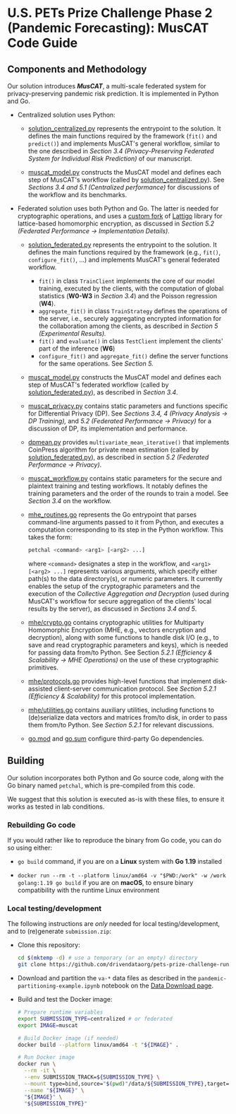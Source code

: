 # U.S. PETs Prize Challenge Phase 2 (Pandemic Forecasting): MusCAT Code Guide

## Components and Methodology

Our solution introduces **_MusCAT_**, a multi-scale federated system
for privacy-preserving pandemic risk prediction. It is implemented in Python and Go.

- Centralized solution uses Python:

  - [solution_centralized.py](solution_centralized.py) represents the entrypoint to the solution. It defines the main functions required by the framework (`fit()` and `predict()`) and implements MusCAT's general workflow, similar to the one described in _Section 3.4 (Privacy-Preserving Federated System for Individual Risk Prediction)_ of our manuscript.

  - [muscat_model.py](muscat_model.py) constructs the MusCAT model and defines each step of MusCAT's workflow (called by [solution_centralized.py](solution_centralized.py)). See _Sections 3.4 and 5.1 (Centralized performance)_ for discussions of the workflow and its benchmarks.

- Federated solution uses both Python and Go. The latter is needed for cryptographic operations, and uses a [custom fork](https://github.com/hcholab/lattigo/tree/petschal) of [Lattigo](https://github.com/tuneinsight/lattigo) library for lattice-based homomorphic encryption, as discussed in _Section 5.2 (Federated Performance → Implementation Details)_.

  - [solution_federated.py](solution_federated.py) represents the entrypoint to the solution. It defines the main functions required by the framework (e.g., `fit()`, `configure_fit()`, ...) and implements MusCAT's general federated workflow.

    - `fit()` in class `TrainClient` implements the core of our model training, executed by the clients, with the computation of global statistics (**W0-W3** in _Section 3.4_) and the Poisson regression (**W4**).
    - `aggregate_fit()` in class `TrainStrategy` defines the operations of the server, i.e., securely aggregating encrypted information for the collaboration among the clients, as described in _Section 5 (Experimental Results)._
    - `fit()` and `evaluate()` in class `TestClient` implement the clients' part of the inference (**W6**)
    - `configure_fit()` and `aggregate_fit()` define the server functions for the same operations. See _Section 5._

  - [muscat_model.py](muscat_model.py) constructs the MusCAT model and defines each step of MusCAT's federated workflow (called by [solution_federated.py](solution_federated.py)), as described in _Section 3.4_.

  - [muscat_privacy.py](muscat_privacy.py) contains static parameters and functions specific for Differential Privacy (DP). See _Sections 3.4, 4 (Privacy Analysis → DP Training),_ and _5.2 (Federated Performance → Privacy)_ for a discussion of DP, its implementation and performance.

  - [dpmean.py](dpmean.py) provides `multivariate_mean_iterative()` that implements CoinPress algorithm for private mean estimation (called by [solution_federated.py](solution_federated.py)), as described in _section 5.2_ _(Federated Performance → Privacy)_.

  - [muscat_workflow.py](muscat_workflow.py) contains static parameters for
    the secure and plaintext training and testing workflows. It notably defines the training parameters and the order of the rounds to train a model. See _Section 3.4_ on the workflow.

  - [mhe_routines.go](mhe_routines.go) represents the Go entrypoint that
    parses command-line arguments passed to it from Python, and executes
    a computation corresponding to its step in the Python workflow.
    This takes the form:

    ```sh
    petchal <command> <arg1> [<arg2> ...]
    ```

    where `<command>` designates a step in the workflow,
    and `<arg1> [<arg2> ...]` represents various arguments, which
    specify either path(s) to the data directory(s), or numeric parameters. It currently enables the setup of the cryptographic parameters and the execution of the _Collective Aggregation and Decryption_ (used during MusCAT's workflow for secure aggregation of the clients' local results by the server), as discussed in _Sections 3.4 and 5_.

  - [mhe/crypto.go](mhe/crypto.go) contains cryptographic utilities
    for Multiparty Homomorphic Encryption (MHE, e.g., vectors encryption and decryption), along with some functions to handle disk I/O (e.g., to save and read cryptographic parameters and keys), which is needed for passing data from/to Python. See Section _5.2.1 (Efficiency & Scalability → MHE Operations)_ on the use of these cryptographic primitives.

  - [mhe/protocols.go](mhe/protocols.go) provides high-level functions
    that implement disk-assisted client-server communication protocol. See _Section 5.2.1 (Efficiency & Scalability)_ for this protocol implementation.

  - [mhe/utilities.go](mhe/utilities.go) contains auxiliary utilities,
    including functions to (de)serialize data vectors and matrices
    from/to disk, in order to pass them from/to Python. See _Section 5.2.1_ for relevant discussions.

  - [go.mod](go.mod) and [go.sum](go.sum) configure third-party Go
    dependencies.

## Building

Our solution incorporates both Python and Go source code, along with the Go binary named `petchal`, which is pre-compiled from this code.

We suggest that this solution is executed as-is with these files, to ensure it works as tested in lab conditions.

### Rebuilding Go code

If you would rather like to reproduce the binary from Go code, you can do so using either:

- `go build` command, if you are on a **Linux** system with **Go 1.19** installed

- `docker run --rm -t --platform linux/amd64 -v "$PWD:/work" -w /work golang:1.19 go build`
  if you are on **macOS**, to ensure binary compatibility with the runtime Linux environment

### Local testing/development

The following instructions are _only_ needed for local testing/development,
and to (re)generate `submission.zip`:

- Clone this repository:

  ```sh
  cd $(mktemp -d) # use a temporary (or an empty) directory
  git clone https://github.com/drivendataorg/pets-prize-challenge-runtime .
  ```

- Download and partition the `va-*` data files as described in
  the `pandemic-partitioning-example.ipynb` notebook
  on the [Data Download page](https://www.drivendata.org/competitions/103/nist-federated-learning-2-pandemic-forecasting-federated/data/).

- Build and test the Docker image:

  ```sh
  # Prepare runtime variables
  export SUBMISSION_TYPE=centralized # or federated
  export IMAGE=muscat

  # Build Docker image (if needed)
  docker build --platform linux/amd64 -t "${IMAGE}" .

  # Run Docker image
  docker run \
    --rm -it \
    --env SUBMISSION_TRACK=${SUBMISSION_TYPE} \
    --mount type=bind,source="$(pwd)"/data/${SUBMISSION_TYPE},target=/code_execution/data,readonly \
    --name "${IMAGE}" \
    "${IMAGE}" \
    "${SUBMISSION_TYPE}"
  ```
